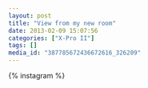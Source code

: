 ```yaml
---
layout: post
title: "View from my new room"
date: 2013-02-09 15:07:56
categories: ["X-Pro II"]
tags: []
media_id: "387785672436672616_326209"
---
```


{% instagram %}
